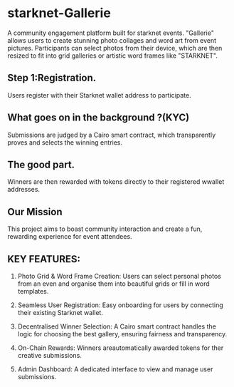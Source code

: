 # starknet-Gallerie

A community engagement platform built for starknet events. 
"Gallerie" allows users to create stunning photo collages and word art from event pictures. 
Participants can select photos from their device, 
which are then resized to fit into grid galleries or artistic word frames like "STARKNET". 

## Step 1:Registration.
Users register with their Starknet wallet address to participate. 


## What goes on in the background ?(KYC)
Submissions are judged by a Cairo smart contract, which transparently proves and selects the winning entries. 

## The good part.
Winners are then rewarded with tokens directly to their registered wwallet addresses. 

## Our Mission 
This project aims to boast community interaction and create a fun, rewarding experience for event attendees. 

## KEY FEATURES:
1) Photo Grid & Word Frame Creation: Users can select personal  photos from an even and organise them into beautiful grids or fill in word templates. 


2) Seamless User Registration: Easy onboarding for users by connecting their existing Starknet wallet. 

3) Decentralised Winner Selection: A Cairo smart contract handles the logic for choosing the best gallery, ensuring fairness and transparency. 

4) On-Chain Rewards: Winners areautomatically awarded tokens for ther creative submissions. 

5) Admin Dashboard: A dedicated interface to view and manage user submissions. 